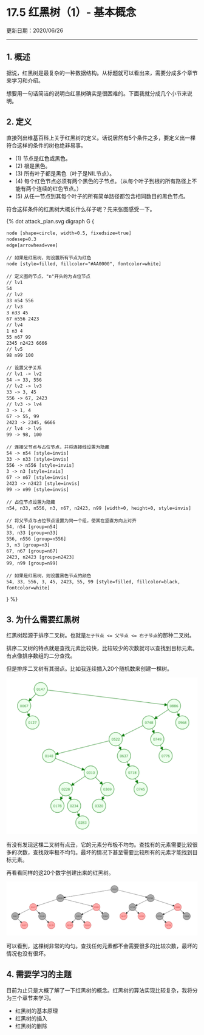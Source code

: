 # 17.5 红黑树（1）- 基本概念

更新日期：2020/06/26

---------------------------------------

## 1. 概述

据说，红黑树是最复杂的一种数据结构。从标题就可以看出来，需要分成多个章节来学习和介绍。

想要用一句话简洁的说明白红黑树确实是很困难的。下面我就分成几个小节来说明。

## 2. 定义

直接列出维基百科上关于红黑树的定义。话说居然有5个条件之多，要定义出一棵符合这样的条件的树也绝非易事。

- (1) 节点是红色或黑色。
- (2) 根是黑色。
- (3) 所有叶子都是黑色（叶子是NIL节点）。
- (4) 每个红色节点必须有两个黑色的子节点。（从每个叶子到根的所有路径上不能有两个连续的红色节点。）
- (5) 从任一节点到其每个叶子的所有简单路径都包含相同数目的黑色节点。

符合这样条件的红黑树大概长什么样子呢？先来张图感受一下。

{% dot attack_plan.svg
digraph G { 

    node [shape=circle, width=0.5, fixedsize=true]
    nodesep=0.3
    edge[arrowhead=vee]

    // 如果是红黑树，则设置所有节点为红色
    node [style=filled, fillcolor="#AA0000", fontcolor=white]

    // 定义图的节点，"n"开头的为占位节点
    // lv1
    54
    // lv2
    33 n54 556
    // lv3
    3 n33 45
    67 n556 2423
    // lv4
    1 n3 4
    55 n67 99
    2345 n2423 6666
    // lv5
    98 n99 100

    // 设置父子关系
    // lv1 -> lv2
    54 -> 33, 556
    // lv2 -> lv3
    33 -> 3, 45
    556 -> 67, 2423
    // lv3 -> lv4
    3 -> 1, 4
    67 -> 55, 99
    2423 -> 2345, 6666
    // lv4 -> lv5
    99 -> 98, 100

    // 连接父节点与占位节点，并将连接线设置为隐藏
    54 -> n54 [style=invis]
    33 -> n33 [style=invis]
    556 -> n556 [style=invis]
    3 -> n3 [style=invis]
    67 -> n67 [style=invis]
    2423 -> n2423 [style=invis]
    99 -> n99 [style=invis]

    // 占位节点设置为隐藏
    n54, n33, n556, n3, n67, n2423, n99 [width=0, height=0, style=invis]

    // 将父节点与占位节点设置为同一个组，使其在竖直方向上对齐
    54, n54 [group=n54]
    33, n33 [group=n33]
    556, n556 [group=n556]
    3, n3 [group=n3]
    67, n67 [group=n67]
    2423, n2423 [group=n2423]
    99, n99 [group=n99]

    // 如果是红黑树，则设置黑色节点的颜色
    54, 33, 556, 3, 45, 2423, 55, 99 [style=filled, fillcolor=black, fontcolor=white]
} 
%}

## 3. 为什么需要红黑树

红黑树起源于排序二叉树。也就是`左子节点 <= 父节点 <= 右子节点`的那种二叉树。

排序二叉树的特点就是查找元素比较快，比较较少的次数就可以查找到目标元素。有点像排序数组的二分查找。

但是排序二叉树有其弱点。比如我连续插入20个随机数来创建一棵树。

![排序二叉树](S005.files/排序二叉树.PNG)

有没有发现这棵二叉树有点丑，它的元素分布极不均匀。查找有的元素需要比较很多的次数，查找效率极不均匀。最坏的情况下甚至需要比较所有的元素才能找到目标元素。

再看看同样的这20个数字创建出来的红黑树。

![排序二叉树](S005.files/红黑树.PNG)

可以看到，这棵树非常的均匀。查找任何元素都不会需要很多的比较次数，最坏的情况也没有很坏。

## 4. 需要学习的主题

目前为止只是大概了解了一下红黑树的概念。红黑树的算法实现比较复杂，我将分为三个章节来学习。

- 红黑树的基本原理
- 红黑树的插入
- 红黑树的删除